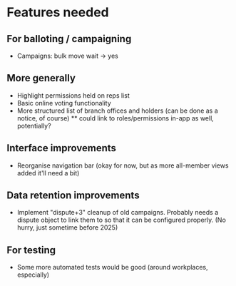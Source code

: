 # Features needed

## For balloting / campaigning

* Campaigns: bulk move wait -> yes

## More generally

* Highlight permissions held on reps list
* Basic online voting functionality
* More structured list of branch offices and holders (can be done as a notice, of course)
** could link to roles/permissions in-app as well, potentially?

## Interface improvements

* Reorganise navigation bar (okay for now, but as more all-member views added it'll need a bit)

## Data retention improvements

* Implement "dispute+3" cleanup of old campaigns. Probably needs a dispute object to link them to so that it can be configured properly. (No hurry, just sometime before 2025)

## For testing

* Some more automated tests would be good (around workplaces, especially)

